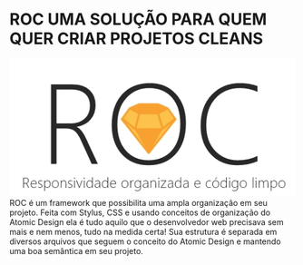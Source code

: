# ROC UMA SOLUÇÃO PARA QUEM QUER CRIAR PROJETOS CLEANS <br>
![ROC LOGO](logo.jpg)<br>
ROC é um framework que possibilita uma ampla organização em seu projeto. Feita com Stylus, CSS e usando conceitos de organização do Atomic Design ela é tudo aquilo que o desenvolvedor web precisava sem mais e nem menos, tudo na medida certa! Sua estrutura é separada em diversos arquivos que seguem o conceito do Atomic Design e mantendo uma boa semântica em seu projeto. 